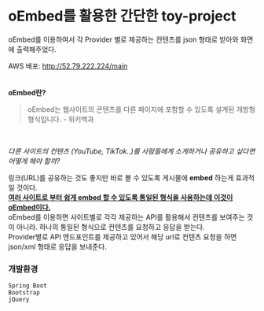 # oEmbed를 활용한 간단한 toy-project
oEmbed를 이용하여서 각 Provider 별로 제공하는 컨텐츠를 json 형태로 받아와 화면에 출력해주었다.

AWS 배포: http://52.79.222.224/main  
<br>
<br>
**oEmbed란?**  
> oEmbed는 웹사이트의 콘텐츠를 다른 페이지에 포함할 수 있도록 설계된 개방형 형식입니다. - 위키백과  
<br>

*다른 사이트의 컨텐츠 (YouTube, TikTok..)를 사람들에게 소게하거나 공유하고 싶다면 어떻게 해야 할까?*  

링크(URL)를 공유하는 것도 좋지만 바로 볼 수 있도록 게시물에 **embed** 하는게 효과적일 것이다.  
<ins>**여러 사이트로 부터 쉽게 embed 할 수 있도록 통일된 형식을 사용하는데 이것이 oEmbed이다.**</ins>  
oEmbed를 이용하면 사이트별로 각각 제공하는 API를 활용해서 컨텐츠를 보여주는 것이 아니라. 하나의 통일된 형식으로 컨텐츠를 요청하고 응답을 받는다.  
Provider별로 API 엔드포인트를 제공하고 있어서 해당 url로 컨텐츠 요청을 하면 json/xml 형태로 응답을 보내준다.  

### 개발환경
`Spring Boot`  
`Bootstrap`  
`jQuery`
